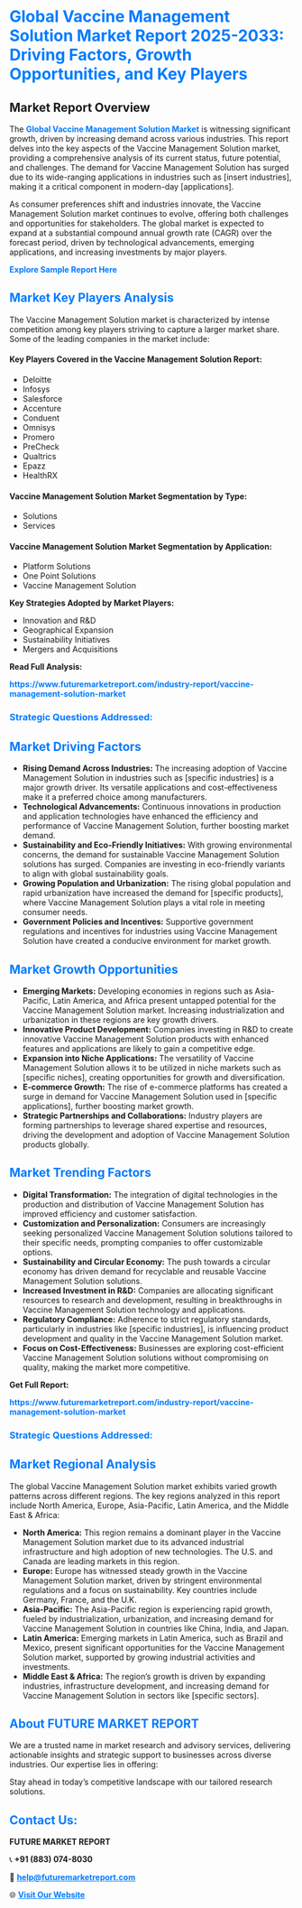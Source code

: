 <h1 style="color: #007BFF;">Global Vaccine Management Solution Market Report 2025-2033: Driving Factors, Growth Opportunities, and Key Players</h1>

<section id="overview">
<h2>Market Report Overview</h2>
<p>The <a href="https://www.futuremarketreport.com/industry-report/vaccine-management-solution-market" style="color: #007BFF; text-decoration: none;"><strong>Global Vaccine Management Solution Market</strong></a> is witnessing significant growth, driven by increasing demand across various industries. This report delves into the key aspects of the Vaccine Management Solution market, providing a comprehensive analysis of its current status, future potential, and challenges. The demand for Vaccine Management Solution has surged due to its wide-ranging applications in industries such as [insert industries], making it a critical component in modern-day [applications].</p>
<p>As consumer preferences shift and industries innovate, the Vaccine Management Solution market continues to evolve, offering both challenges and opportunities for stakeholders. The global market is expected to expand at a substantial compound annual growth rate (CAGR) over the forecast period, driven by technological advancements, emerging applications, and increasing investments by major players.</p>
</section>

<section id="overview">
<p><a href="https://www.futuremarketreport.com/request-sample/reportId=123714" style="color: #007BFF; text-decoration: none;"><strong>Explore Sample Report Here</strong></a></p>
</section>

<section id="key-players">
<h2 style="color: #007BFF;">Market Key Players Analysis</h2>
<p>The Vaccine Management Solution market is characterized by intense competition among key players striving to capture a larger market share. Some of the leading companies in the market include:</p>
<h4>Key Players Covered in the Vaccine Management Solution Report:</h4>
<ul><li>Deloitte</li><li>Infosys</li><li>Salesforce</li><li>Accenture</li><li>Conduent</li><li>Omnisys</li><li>Promero</li><li>PreCheck</li><li>Qualtrics</li><li>Epazz</li><li>HealthRX</li></ul>
<h4>Vaccine Management Solution Market Segmentation by Type:</h4>
<ul><li>Solutions</li><li>Services</li></ul>

<h4>Vaccine Management Solution Market Segmentation by Application:</h4>
<ul><li>Platform Solutions</li><li>One Point Solutions</li><li>Vaccine Management Solution</li></ul>
<p><strong>Key Strategies Adopted by Market Players:</strong></p>
<ul>
<li>Innovation and R&D</li>
<li>Geographical Expansion</li>
<li>Sustainability Initiatives</li>
<li>Mergers and Acquisitions</li>
</ul>
</section>

<section>
<p><strong>Read Full Analysis: </strong></p><a href="https://www.futuremarketreport.com/industry-report/vaccine-management-solution-market" style="color: #007BFF; text-decoration: none;"><strong>https://www.futuremarketreport.com/industry-report/vaccine-management-solution-market</strong></a>
<h3 style="color: #007BFF;">Strategic Questions Addressed:</h3>
</section>

<section id="driving-factors">
<h2 style="color: #007BFF;">Market Driving Factors</h2>
<ul>
<li><strong>Rising Demand Across Industries:</strong> The increasing adoption of Vaccine Management Solution in industries such as [specific industries] is a major growth driver. Its versatile applications and cost-effectiveness make it a preferred choice among manufacturers.</li>
<li><strong>Technological Advancements:</strong> Continuous innovations in production and application technologies have enhanced the efficiency and performance of Vaccine Management Solution, further boosting market demand.</li>
<li><strong>Sustainability and Eco-Friendly Initiatives:</strong> With growing environmental concerns, the demand for sustainable Vaccine Management Solution solutions has surged. Companies are investing in eco-friendly variants to align with global sustainability goals.</li>
<li><strong>Growing Population and Urbanization:</strong> The rising global population and rapid urbanization have increased the demand for [specific products], where Vaccine Management Solution plays a vital role in meeting consumer needs.</li>
<li><strong>Government Policies and Incentives:</strong> Supportive government regulations and incentives for industries using Vaccine Management Solution have created a conducive environment for market growth.</li>
</ul>
</section>

<section id="growth-opportunities">
<h2 style="color: #007BFF;">Market Growth Opportunities</h2>
<ul>
<li><strong>Emerging Markets:</strong> Developing economies in regions such as Asia-Pacific, Latin America, and Africa present untapped potential for the Vaccine Management Solution market. Increasing industrialization and urbanization in these regions are key growth drivers.</li>
<li><strong>Innovative Product Development:</strong> Companies investing in R&D to create innovative Vaccine Management Solution products with enhanced features and applications are likely to gain a competitive edge.</li>
<li><strong>Expansion into Niche Applications:</strong> The versatility of Vaccine Management Solution allows it to be utilized in niche markets such as [specific niches], creating opportunities for growth and diversification.</li>
<li><strong>E-commerce Growth:</strong> The rise of e-commerce platforms has created a surge in demand for Vaccine Management Solution used in [specific applications], further boosting market growth.</li>
<li><strong>Strategic Partnerships and Collaborations:</strong> Industry players are forming partnerships to leverage shared expertise and resources, driving the development and adoption of Vaccine Management Solution products globally.</li>
</ul>
</section>

<section id="trending-factors">
<h2 style="color: #007BFF;">Market Trending Factors</h2>
<ul>
<li><strong>Digital Transformation:</strong> The integration of digital technologies in the production and distribution of Vaccine Management Solution has improved efficiency and customer satisfaction.</li>
<li><strong>Customization and Personalization:</strong> Consumers are increasingly seeking personalized Vaccine Management Solution solutions tailored to their specific needs, prompting companies to offer customizable options.</li>
<li><strong>Sustainability and Circular Economy:</strong> The push towards a circular economy has driven demand for recyclable and reusable Vaccine Management Solution solutions.</li>
<li><strong>Increased Investment in R&D:</strong> Companies are allocating significant resources to research and development, resulting in breakthroughs in Vaccine Management Solution technology and applications.</li>
<li><strong>Regulatory Compliance:</strong> Adherence to strict regulatory standards, particularly in industries like [specific industries], is influencing product development and quality in the Vaccine Management Solution market.</li>
<li><strong>Focus on Cost-Effectiveness:</strong> Businesses are exploring cost-efficient Vaccine Management Solution solutions without compromising on quality, making the market more competitive.</li>
</ul>
</section>

<section>
<p><strong>Get Full Report: </strong></p><a href="https://www.futuremarketreport.com/industry-report/vaccine-management-solution-market" style="color: #007BFF; text-decoration: none;"><strong>https://www.futuremarketreport.com/industry-report/vaccine-management-solution-market</strong></a>
<h3 style="color: #007BFF;">Strategic Questions Addressed:</h3>
</section>


<section id="regional-analysis">
<h2 style="color: #007BFF;">Market Regional Analysis</h2>
<p>The global Vaccine Management Solution market exhibits varied growth patterns across different regions. The key regions analyzed in this report include North America, Europe, Asia-Pacific, Latin America, and the Middle East & Africa:</p>
<ul>
<li><strong>North America:</strong> This region remains a dominant player in the Vaccine Management Solution market due to its advanced industrial infrastructure and high adoption of new technologies. The U.S. and Canada are leading markets in this region.</li>
<li><strong>Europe:</strong> Europe has witnessed steady growth in the Vaccine Management Solution market, driven by stringent environmental regulations and a focus on sustainability. Key countries include Germany, France, and the U.K.</li>
<li><strong>Asia-Pacific:</strong> The Asia-Pacific region is experiencing rapid growth, fueled by industrialization, urbanization, and increasing demand for Vaccine Management Solution in countries like China, India, and Japan.</li>
<li><strong>Latin America:</strong> Emerging markets in Latin America, such as Brazil and Mexico, present significant opportunities for the Vaccine Management Solution market, supported by growing industrial activities and investments.</li>
<li><strong>Middle East & Africa:</strong> The region’s growth is driven by expanding industries, infrastructure development, and increasing demand for Vaccine Management Solution in sectors like [specific sectors].</li>
</ul>
</section>

<footer>
<h2 style="color: #007BFF;">About FUTURE MARKET REPORT</h2>
<p>We are a trusted name in market research and advisory services, delivering actionable insights and strategic support to businesses across diverse industries. Our expertise lies in offering:</p>

<p>Stay ahead in today’s competitive landscape with our tailored research solutions.</p>

<h2 style="color: #007BFF;">Contact Us:</h2>
<p><strong>FUTURE MARKET REPORT</strong></p>
<p>📞 <strong>+91 (883) 074-8030</strong></p>
<p>📧 <strong><a href="mailto:help@futuremarketreport.com" style="color: #007BFF;">help@futuremarketreport.com</a></strong></p>
<p>🌐 <strong><a href="https://www.futuremarketreport.com/" style="color: #007BFF;">Visit Our Website</a></strong></p>
</footer>